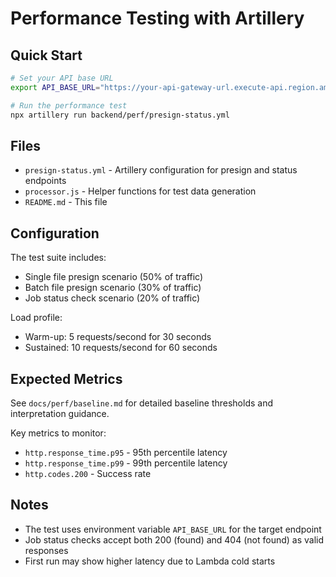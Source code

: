 # Performance Testing with Artillery

## Quick Start

```bash
# Set your API base URL
export API_BASE_URL="https://your-api-gateway-url.execute-api.region.amazonaws.com/dev"

# Run the performance test
npx artillery run backend/perf/presign-status.yml
```

## Files

- `presign-status.yml` - Artillery configuration for presign and status endpoints
- `processor.js` - Helper functions for test data generation
- `README.md` - This file

## Configuration

The test suite includes:
- Single file presign scenario (50% of traffic)
- Batch file presign scenario (30% of traffic)
- Job status check scenario (20% of traffic)

Load profile:
- Warm-up: 5 requests/second for 30 seconds
- Sustained: 10 requests/second for 60 seconds

## Expected Metrics

See `docs/perf/baseline.md` for detailed baseline thresholds and interpretation guidance.

Key metrics to monitor:
- `http.response_time.p95` - 95th percentile latency
- `http.response_time.p99` - 99th percentile latency
- `http.codes.200` - Success rate

## Notes

- The test uses environment variable `API_BASE_URL` for the target endpoint
- Job status checks accept both 200 (found) and 404 (not found) as valid responses
- First run may show higher latency due to Lambda cold starts

